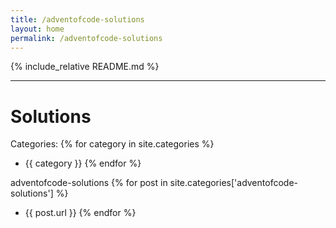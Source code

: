 ```yaml
---
title: /adventofcode-solutions
layout: home
permalink: /adventofcode-solutions
---
```


{% include_relative README.md %}

---

# Solutions

Categories:
{% for category in site.categories %}
- {{ category }}
{% endfor %}

adventofcode-solutions
{% for post in site.categories['adventofcode-solutions'] %}
- {{ post.url }}
{% endfor %}

